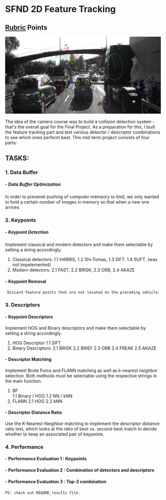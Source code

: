 # SFND 2D Feature Tracking
## [Rubric](https://review.udacity.com/#!/rubrics/2549/view) Points
<img src="images/keypoints.png" width="820" height="248" />

The idea of the camera course was to build a collision detection system - that's the overall goal for the Final Project. As a preparation for this, I buılt the feature tracking part and test various detector / descriptor combinations to see which ones perform best. This mid-term project consists of four parts:

## TASKS:
### 1. Data Buffer
##### -	 Data Buffer Optimization
   In order to prevenet pushing of computer memeory to limit, we only wanted to hold a certain number of images in memory so that when a new one arrives


### 2. Keypoints

##### -	Keypoint Detection
Implement classical and modern detectors and make them selectable by setting a string accordingly.
1. Classical detectors:
	1.1	HARRIS, 
	1.2	Shi-Tomas,
	1.3	SIFT.
	1.4	SUFT. (was not impelemented)
2. Modern detectors:
	2.1	FAST,
	2.2	BRISK,
	2.3	ORB,
	2.4	AKAZE

#### - Keypoint Removal
	 Discard feature points that are not located on the preceding vehicle.
 
### 3. Descriptors 
#### - Keypoint Descriptors
Implement HOG and Binary descriptors and make them selectable by setting a string accordingly.
1. HOG Descriptor
	1.1	SIFT
2. Binary Descriptors:
	2.1	BRISK 
	2.2	BRIEF 
	2.3	ORB 
	2.4	FREAK 
	2.5	AKAZE
    
#### - Descriptor Matching
Implement Brute Force and FLANN matching as well as k-nearest neighbor selection. 
Both methods must be selectable using the respective strings in the main function.
1.	BF     
	1.1	Binary / HOG 
	1.2	NN / kNN
2.	FLANN 
	2.1	HOG
	2.2	kNN

#### - Descriptor Distance Ratio
Use the K-Nearest-Neighbor matching to implement the descriptor distance ratio test, which looks at the ratio of best vs. 
second-best match to decide whether to keep an associated pair of keypoints.

### 4. Performance
#### - Performance Evaluation 1 : Keypoints 
    
#### - Performance Evaluation 2 : Combination of detectors and descriptors

#### - Performance Evaluation 3 : Top-3 combination 
```PS: check out README_results file.``` 
